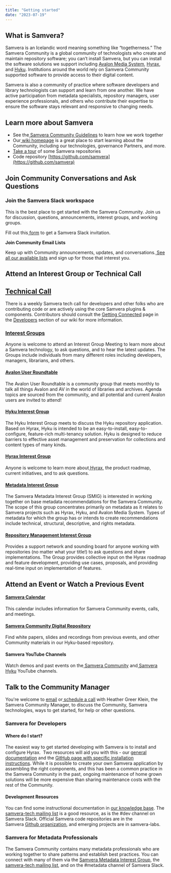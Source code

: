 ```yaml
---
title: "Getting started"
date: "2023-07-19"
---
```


## What is Samvera?

Samvera is an Icelandic word meaning something like “togetherness.” The Samvera Community is a global community of technologists who create and maintain repository software; you can’t install Samvera, but you can install the software solutions we support including [Avalon Media System](https://www.avalonmediasystem.org/), [Hyrax](hyrax.samvera.org), and [Hyku](hyku.samvera.org). Institutions around the world rely on Samvera Community supported software to provide access to their digital content. 

Samvera is also a community of practice where software developers and library technologists can support and learn from one another. We have active participation from metadata specialists, repository managers, user experience professionals, and others who contribute their expertise to ensure the software stays relevant and responsive to changing needs.

## Learn more about Samvera

* See the[ Samvera Community Guidelines](https://samvera.atlassian.net/wiki/spaces/samvera/pages/1947631640) to learn how we work together
* Our[ wiki homepage](https://samvera.atlassian.net/wiki/spaces/samvera) is a great place to start learning about the Community, including our technologies, governance Partners, and more.
* [Take a tour](https://samvera.org/samvera-open-source-repository-framework/take-a-tour-of-active-samvera-repositories/) of some Samvera repositories
* Code repository [https://github.com/samvera](https://github.com/samvera)

## Join Community Conversations and Ask Questions

### **Join the Samvera Slack workspace**

This is the best place to get started with the Samvera Community. Join us for discussion, questions, announcements, interest groups, and working groups. 

Fill out this[ form](https://forms.gle/oeLBwbQw9QoCZWTL6) to get a Samvera Slack invitation.

**Join Community Email Lists**

Keep up with Community announcements, updates, and conversations.[ See all our available lists](https://samvera.atlassian.net/wiki/spaces/samvera/pages/1171226735) and sign up for those that interest you.

## Attend an Interest Group or Technical Call

## **[Technical Call](https://samvera.atlassian.net/wiki/spaces/samvera/pages/405211059)**

There is a weekly Samvera tech call for developers and other folks who are contributing code or are actively using the core Samvera plugins & components. Contributors should consult the [ Getting Connected](https://samvera.atlassian.net/wiki/spaces/samvera/pages/405211650) page in the [ Developers](https://samvera.atlassian.net/wiki/spaces/samvera/pages/405211345) section of our wiki for more information.

### **[Interest Groups](https://samvera.atlassian.net/wiki/spaces/samvera/pages/422319284)**

Anyone is welcome to attend an Interest Group Meeting to learn more about a Samvera technology, to ask questions, and to hear the latest updates. The Groups include individuals from many different roles including developers, managers, librarians, and others.

#### **[Avalon User Roundtable](https://samvera.atlassian.net/wiki/spaces/AVALON/pages/1957954091)**

The Avalon User Roundtable is a community group that meets monthly to talk all things Avalon and AV in the world of libraries and archives. Agenda topics are sourced from the community, and all potential and current Avalon users are invited to attend!  

#### **[Hyku Interest Group](https://samvera.atlassian.net/wiki/spaces/samvera/pages/419533203)**

The Hyku Interest Group meets to discuss the Hyku repository application. Based on Hyrax, Hyku is intended to be an easy-to-install, easy-to-configure, feature-rich multi-tenancy solution. Hyku is designed to reduce barriers to effective asset management and preservation for collections and content types of many kinds.

#### **[Hyrax Interest Group](https://samvera.atlassian.net/wiki/spaces/samvera/pages/496632287)**

Anyone is welcome to learn more about[ Hyrax](http://hyrax.samvera.org/), the product roadmap, current initiatives, and to ask questions.


#### **[Metadata Interest Group](https://samvera.atlassian.net/wiki/spaces/samvera/pages/405212126)**

The Samvera Metadata Interest Group (SMIG) is interested in working together on base metadata recommendations for the Samvera Community. The scope of this group concentrates primarily on metadata as it relates to Samvera projects such as Hyrax, Hyku, and Avalon Media System. Types of metadata for which the group has or intends to create recommendations include technical, structural, descriptive, and rights metadata.

#### **[Repository Management Interest Group](https://samvera.atlassian.net/wiki/spaces/samvera/pages/405212548)**

Provides a support network and sounding board for anyone working with repositories (no matter what your title!) to ask questions and share implementations. The Group provides collective input on the Hyrax roadmap and feature development, providing use cases, proposals, and providing real-time input on implementation of features.

## Attend an Event or Watch a Previous Event

#### **[Samvera Calendar](https://samvera.atlassian.net/wiki/spaces/samvera/pages/433553767)**

This calendar includes information for Samvera Community events, calls, and meetings.

#### **[Samvera Community Digital Repository](https://repo.samvera.org/)**

Find white papers, slides and recordings from previous events, and other Community materials in our Hyku-based repository.

#### **Samvera YouTube Channels**

Watch demos and past events on the[ Samvera Community](https://www.youtube.com/channel/UCtOG8TmOIFauObaNc14VnPQ/videos) and[ Samvera Hyku](https://www.youtube.com/channel/UC_m1Ovaaasa2ksyGaqz5i0Q) YouTube channels.

## Talk to the Community Manager

You're welcome to [email](mailto:heather@samvera.org) or[ schedule a call](https://koalendar.com/events/meet-with-heather-greer-klein) with Heather Greer Klein, the Samvera Community Manager, to discuss the Community, Samvera technologies, ways to get started, for help or other questions. 

### Samvera for Developers

#### Where do I start?

The easiest way to get started developing with Samvera is to install and configure Hyrax.  Two resources will aid you with this - our [general documentation](http://samvera.github.io/) and the [GitHub page with specific installation instructions](https://github.com/samvera/hyrax#getting-started). While it is possible to create your own Samvera application by assembling the right components, and this has been a common practice in the Samvera Community in the past, ongoing maintenance of home grown solutions will be more expensive than sharing maintenance costs with the rest of the Community. 

#### Development Resources

You can find some instructional documentation in [our knowledge base](http://samvera.github.io/index.html). The [samvera-tech mailing list](https://groups.google.com/forum/#!forum/samvera-tech/join) is a good resource, as is the #dev channel on Samvera Slack. Official Samvera code repositories are in the Samvera [Github organization](https://github.com/samvera), and emerging projects are in samvera\-labs. 

### Samvera for Metadata Professionals

The Samvera Community contains many metadata professionals who are working together to share patterns and establish best practices. You can connect with many of them via the [Samvera Metadata Interest Group](https://samvera.atlassian.net/wiki/spaces/samvera/pages/405212126/Samvera+Metadata+Interest+Group), the [samvera-tech mailing list](https://groups.google.com/forum/#!forum/samvera-tech), and on the #metadata channel of Samvera Slack.

